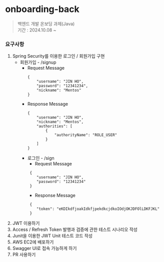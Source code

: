 # onboarding-back
> 백엔드 개발 온보딩 과제(Java)  
기간 : 2024.10.08 ~

### 요구사항
1. Spring Security를 이용한 로그인 / 회원가입 구현
    * 회원가입 - /signup
        * Request Message
           ```
           {
               "username": "JIN HO",
               "password": "12341234",
               "nickname": "Mentos"
           }
            ```
        * Response Message
           ```
           {
               "username": "JIN HO",
               "nickname": "Mentos",
               "authorities": [
                   {
                       "authorityName": "ROLE_USER"
                   }
               ]		
           }
           ```
        * 로그인 - /sign
            * Request Message
          ```
           {
              "username": "JIN HO",
              "password": "12341234"
           }
          ```
            * Response Message
          ```
           {
              "token": "eKDIkdfjoakIdkfjpekdkcjdkoIOdjOKJDFOlLDKFJKL"
           }
          ```
2. JWT 이용하기
3. Access / Refresh Token 발행과 검증에 관한 테스트 시나리오 작성
4. Junit을 이용한 JWT Unit 테스트 코드 작성
5. AWS EC2에 배포하기
6. Swagger UI로 접속 가능하게 하기
7. PR 사용하기
